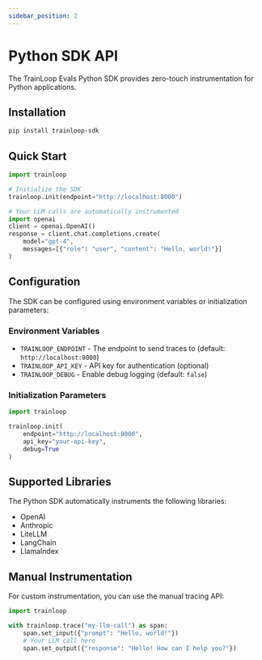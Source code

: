 ```yaml
---
sidebar_position: 2
---
```


# Python SDK API

The TrainLoop Evals Python SDK provides zero-touch instrumentation for Python applications.

## Installation

```bash
pip install trainloop-sdk
```

## Quick Start

```python
import trainloop

# Initialize the SDK
trainloop.init(endpoint="http://localhost:8000")

# Your LLM calls are automatically instrumented
import openai
client = openai.OpenAI()
response = client.chat.completions.create(
    model="gpt-4",
    messages=[{"role": "user", "content": "Hello, world!"}]
)
```

## Configuration

The SDK can be configured using environment variables or initialization parameters:

### Environment Variables

- `TRAINLOOP_ENDPOINT` - The endpoint to send traces to (default: `http://localhost:8000`)
- `TRAINLOOP_API_KEY` - API key for authentication (optional)
- `TRAINLOOP_DEBUG` - Enable debug logging (default: `false`)

### Initialization Parameters

```python
import trainloop

trainloop.init(
    endpoint="http://localhost:8000",
    api_key="your-api-key",
    debug=True
)
```

## Supported Libraries

The Python SDK automatically instruments the following libraries:

- OpenAI
- Anthropic
- LiteLLM
- LangChain
- LlamaIndex

## Manual Instrumentation

For custom instrumentation, you can use the manual tracing API:

```python
import trainloop

with trainloop.trace("my-llm-call") as span:
    span.set_input({"prompt": "Hello, world!"})
    # Your LLM call here
    span.set_output({"response": "Hello! How can I help you?"})
```